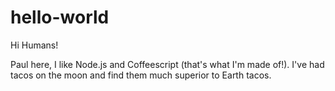 # hello-world

Hi Humans!

Paul here, I like Node.js and Coffeescript (that's what I'm made of!).
I've had tacos on the moon and find them much superior to Earth tacos.
